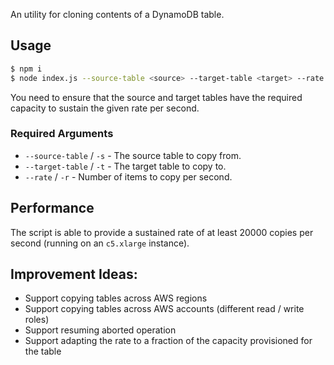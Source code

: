 An utility for cloning contents of a DynamoDB table.

## Usage
```bash
$ npm i
$ node index.js --source-table <source> --target-table <target> --rate 2000
```

You need to ensure that the source and target tables have the required capacity to
sustain the given rate per second.

### Required Arguments
* `--source-table` / `-s` - The source table to copy from.
* `--target-table` / `-t` - The target table to copy to.
* `--rate` / `-r` - Number of items to copy per second.

## Performance
The script is able to provide a sustained rate of at least 20000 copies per second (running
on an `c5.xlarge` instance).

## Improvement Ideas:
* Support copying tables across AWS regions
* Support copying tables across AWS accounts (different read / write roles)
* Support resuming aborted operation
* Support adapting the rate to a fraction of the capacity provisioned for the table

